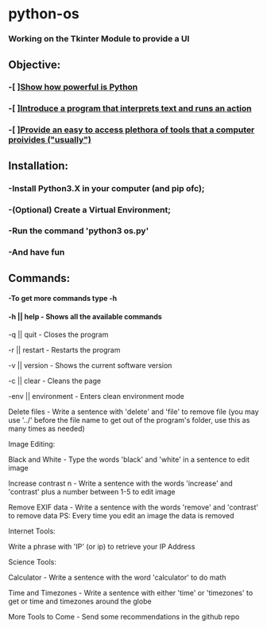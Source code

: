 # python-os

### Working on the Tkinter Module to provide a UI

## Objective:
### -[ ][Show how powerful is Python]()
### -[ ][Introduce a program that interprets text and runs an action]()
### -[ ][Provide an easy to access plethora of tools that a computer proivides ("usually")]()
 
## Installation:
### -Install Python3.X in your computer (and pip ofc);
### -(Optional) Create a Virtual Environment;
### -Run the command 'python3 os.py'
### -And have fun
 
## Commands:
#### -To get more commands type -h
#### -h || help - Shows all the available commands
   
 -q || quit - Closes the program
   
 -r || restart - Restarts the program
   
 -v || version - Shows the current software version
   
 -c || clear - Cleans the page
   
 -env || environment - Enters clean environment mode
   
Delete files - Write a sentence with 'delete' and 'file' to remove file (you may use '../' before the file name to get out of the program's folder, use this as many times as needed)
   
 Image Editing:
   
 Black and White - Type the words 'black' and 'white' in a sentence to edit image
   
 Increase contrast n - Write a sentence with the words 'increase' and 'contrast' plus a number between 1-5  to edit image
   
 Remove EXIF data - Write a sentence with the words 'remove' and 'contrast' to remove data PS: Every time you edit an image the data is removed
   
 Internet Tools:
   
 Write a phrase with 'IP' (or ip) to retrieve your IP Address
   
 Science Tools:
   
 Calculator - Write a sentence with the word 'calculator' to do math
   
Time and Timezones - Write a sentence with either 'time' or 'timezones' to get or time and timezones around the globe
   
 
   
 More Tools to Come - Send some recommendations in the github repo
